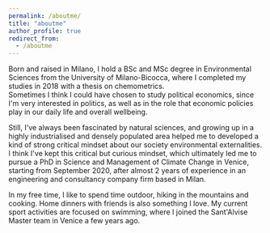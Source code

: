 ```yaml
---
permalink: /aboutme/
title: "aboutme"
author_profile: true
redirect_from: 
  - /aboutme
---
```


Born and raised in Milano, I hold a BSc and MSc degree in Environmental Sciences from the University of Milano-Bicocca, where I completed my studies in 2018 with a thesis on chemometrics. \
Sometimes I think I could have chosen to study political economics, since I'm very interested in politics, as well as in the role that economic policies play in our daily life and overall wellbeing.

Still, I've always been fascinated by natural sciences, and growing up in a highly industrialised and densely populated area helped me to developed a kind of strong critical mindset about our society environmental externalities. 
I think I've kept this critical but curious mindset, which ultimately led me to pursue a PhD in Science and Management of Climate Change in Venice, starting from September 2020, after almost 2 years of experience in an engineering and consultancy company firm based in Milan.

In my free time, I like to spend time outdoor, hiking in the mountains and cooking. Home dinners with friends is also something I love. My current sport activities are focused on swimming, where I joined the Sant'Alvise Master team in Venice a few years ago.     
